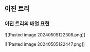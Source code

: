 ## 이진 트리
### 이진 트리의 배열 표현
![[Pasted image 20240505122308.png]]

![[Pasted image 20240505122447.png]]